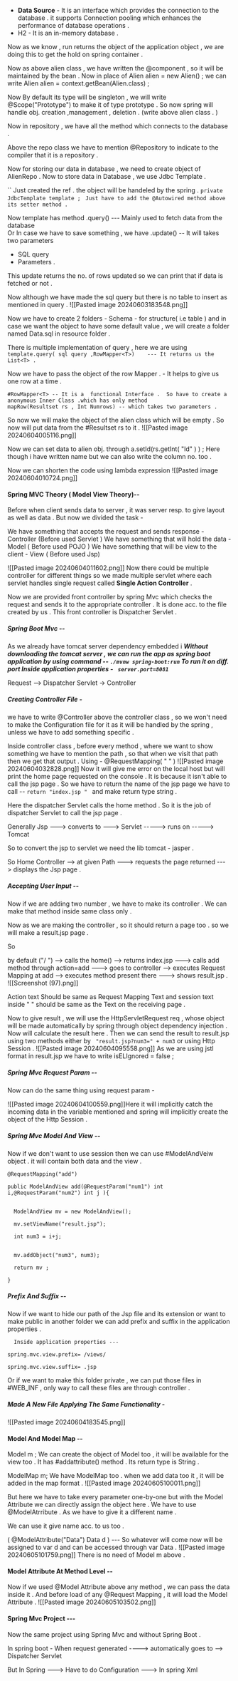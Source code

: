 - **Data Source** - It is an interface  which provides the connection to the database . it supports Connection pooling which enhances the performance of database operations .
- H2 - It is an in-memory database .

Now as we know , run returns the object of the application object , we are doing this to get the hold on spring container .

Now as above alien class , we have written the @component , so it will be maintained by the bean . Now in place of Alien alien = new Alien() ;
we can write 
Alien alien = context.getBean(Alien.class)  ;

Now By default its type will be singleton , we will write @Scope("Prototype") to make it of type prototype . So now spring will handle obj. creation ,management , deletion . (write above alien class . )



Now in repository , we have all the method which connects to the database .

Above the repo class we have to mention @Repository to indicate to the compiler that it is a repository .



Now for storing our data in database , we need to create object of AlienRepo .
Now to store data in Database , we use Jdbc Template .

`` Just created the ref . the object will be handeled by the spring .
` private JdbcTemplate template ;  `
`Just have to add the @Autowired method above its setter method .`



Now template has method 
.query() --- Mainly used to fetch data from the database  
Or
In case we have to save something , we have 
.update() -- It will takes two parameters  
-  SQL query
-  Parameters .

This update returns the no. of rows updated so we can print that if data is fetched or not .

Now although we have made the sql query but there is no table to insert as mentioned in query .
![[Pasted image 20240603183548.png]]


Now we have to create 2 folders - Schema - for structure( i.e table )  and in case we want the  object to have some default value , we will create a folder named Data.sql in resource folder  .

There is multiple implementation of query , here we are using 
`template.query( sql query ,RowMapper<T>)    --- It returns us the List<T> .`

Now we have to pass the object of the row Mapper . - It helps to give us one row at a time .


	#RowMapper<T> -- It is a  functional Interface .  So have to create a anonymous Inner Class .which has only method 
	mapRow(Resultset rs , Int Numrows) -- which takes two parameters .


So now we will make the object of the alien class which will be empty . So now will put data from the #Resultset rs to it .
![[Pasted image 20240604005116.png]]

Now we can set data to alien obj. through 
a.setId(rs.getInt( "Id" ) ) ;   Here though i have written name but we can also write the column no. too .

Now we can shorten the code using lambda expression
![[Pasted image 20240604010724.png]]


#### Spring MVC Theory ( Model View Theory)--


Before when client sends data to server , it was server resp. to give layout as well as data .
But now we divided the task - 

We have something that accepts the request and sends response - Controller (Before used Servlet )
We have something that will hold the data - Model ( Before used POJO )
We have something that will be view to the client - View ( Before used Jsp)

![[Pasted image 20240604011602.png]]
Now there could be multiple controller for different things so we made multiple servlet where each  servlet handles single request called **Single Action Controller** . 

Now we are provided front controller by spring Mvc which checks the request and sends it to the appropriate controller . It is done acc. to the file created by us .
This front controller is Dispatcher Servlet .




##### Spring Boot Mvc --

As we already have tomcat server dependency embedded i
 ***Without downloading the tomcat server , we can run the app as spring boot application by using command --    `./mvnw spring-boot:run`
To run it on diff. port 
Inside application properties -  ` server.port=8081`***


Request --> Dispatcher Servlet -> Controller

##### ***Creating Controller File -***

we have to write @Controller above the controller class , so we won't need to make the Configuration file for it as it will be handled by the spring , unless we have to add something specific .

Inside controller class , before every method , where we want to show something we have to mention the path , so that when we visit that path then we get that output .
Using - @RequestMapping( " " ) 
![[Pasted image 20240604032828.png]]
Now it will give me error on the local  host but will print the home page requested on the console . It is because it isn't able to call the jsp page . 
So we have to return the name of the jsp page we have to call --
`return "index.jsp " `
and make return type string .


Here the dispatcher Servlet calls the home method . So it is the job of dispatcher Servlet to call the jsp page .


Generally Jsp --->  converts to ---> Servlet -----> runs on -----> Tomcat 

So to convert the jsp to servlet we need the lib tomcat - jasper .

So Home Controller --> at given Path ---> requests the page returned  ---> displays the Jsp page .


##### Accepting User Input --

Now if we are adding two number , we have to make its controller .
We can make that method inside same class only .

Now as we are making the controller , so it should return a page too . so we will make a result.jsp page .

So 

by default ("/ ") --> calls the home() --> returns index.jsp ---> calls add method through action=add ---> goes to controller --> executes Request Mapping at add --> executes method present there ---> shows result.jsp  .
![[Screenshot (97).png]]


Action text Should be same as Request Mapping Text and session text inside " " should be same as the Text on the receiving page . 

Now to give result , we will use the HttpServletRequest  req , whose object will be made automatically by spring through object dependency injection .  Now will calculate the result here . Then we can send the result to result.jsp using two methods either by 
` "result.jsp?num3=" + num3`
or using Http Session .
![[Pasted image 20240604095558.png]]
As we are using jstl format in result.jsp we have to write isELIgnored = false ;

 
##### Spring Mvc Request Param --
Now can do the same thing using request param -

![[Pasted image 20240604100559.png]]Here it will implicitly catch the incoming data in the variable mentioned and spring will implicitly create the object of the Http Session .


##### Spring Mvc Model And View --
Now if we don't want to use session 
then we can use #ModelAndVeiw object . it will contain both data and the view .

```
@RequestMapping("add")

public ModelAndView add(@RequestParam("num1") int i,@RequestParam("num2") int j ){


  ModelAndView mv = new ModelAndView();

  mv.setViewName("result.jsp");

  int num3 = i+j;


  mv.addObject("num3", num3);

  return mv ;

}
```


##### Prefix And Suffix --
Now if we want to hide our path of the Jsp file and its extension or want to make public in another folder we can add prefix and suffix in the application properties .

```
  Inside application properties ---

spring.mvc.view.prefix= /views/

spring.mvc.view.suffix= .jsp
```

Or if we want to make this folder private , we can put those files in #WEB_INF , only way to call these files are through controller .



##### Made A New File Applying The Same Functionality -
![[Pasted image 20240604183545.png]]

#### Model And Model Map --

Model m ;
We  can create the object of Model too , it will be available for the view too .
It has #addattribute() method .
Its return type is String .

ModelMap m;
We have ModelMap too . when we add data too it , it will be added in the map format .
![[Pasted image 20240605100011.png]]

But here we have to take every parameter one-by-one but with the Model Attribute we can directly assign the object here .
We have to use @ModelAtrribute . As we have to give it a different name .

We can use it give name acc. to us too .

(  @ModelAttribute("Data")  Data  d  )  ---  So whatever will come now will be assigned to var d and can be accessed through var Data .
![[Pasted image 20240605101759.png]]
There is no need of Model m above .

#### Model Attribute At Method Level --

Now if we used @Model Attribute above any method , we can pass the data inside it . And before load of any @Request Mapping , it will load the Model Attribute . 
![[Pasted image 20240605103502.png]]


#### Spring Mvc Project ---
Now the same project using Spring Mvc and without Spring Boot . 

In spring boot - 
When request generated ----> automatically goes to --> Dispatcher Servlet  

But In Spring  ---> Have to do Configuration ---> In spring Xml 


